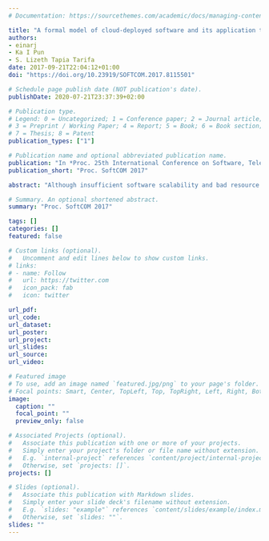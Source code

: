 ```yaml
---
# Documentation: https://sourcethemes.com/academic/docs/managing-content/

title: "A formal model of cloud-deployed software and its application to workflow processing"
authors: 
- einarj 
- Ka I Pun
- S. Lizeth Tapia Tarifa
date: 2017-09-21T22:04:12+01:00
doi: "https://doi.org/10.23919/SOFTCOM.2017.8115501"

# Schedule page publish date (NOT publication's date).
publishDate: 2020-07-21T23:37:39+02:00

# Publication type.
# Legend: 0 = Uncategorized; 1 = Conference paper; 2 = Journal article;
# 3 = Preprint / Working Paper; 4 = Report; 5 = Book; 6 = Book section;
# 7 = Thesis; 8 = Patent
publication_types: ["1"]

# Publication name and optional abbreviated publication name.
publication: "In *Proc. 25th International Conference on Software, Telecommunications and Computer Networks* (SoftCOM 2017). © IEEE 2017."
publication_short: "Proc. SoftCOM 2017"

abstract: "Although insufficient software scalability and bad resource management can easily consume any potential savings from cloud deployment, the scalability of software executed on the cloud empowers the software designer, who can fully control the trade-offs between the incurred cost of running an application and the delivered quality-of-service. To capitalize on this control, the designer needs to be able to efficiently make deployment decisions in the software design, which are concerned with the chosen strategies for load balancing and scaling. By executable formal models and associated model-based analysis techniques, we explore and compare deployment strategies analytically in the laboratory during early design phases rather than empirically in the field after the code has been fully developed. We briefly survey ABS, a formal modeling language which integrates the design of services with the modeling of deployment decisions, and illustrate its use by an example of cloud-based workflow processing with autoscaling support."

# Summary. An optional shortened abstract.
summary: "Proc. SoftCOM 2017"

tags: []
categories: []
featured: false

# Custom links (optional).
#   Uncomment and edit lines below to show custom links.
# links:
# - name: Follow
#   url: https://twitter.com
#   icon_pack: fab
#   icon: twitter

url_pdf:
url_code:
url_dataset:
url_poster:
url_project:
url_slides:
url_source:
url_video:

# Featured image
# To use, add an image named `featured.jpg/png` to your page's folder. 
# Focal points: Smart, Center, TopLeft, Top, TopRight, Left, Right, BottomLeft, Bottom, BottomRight.
image:
  caption: ""
  focal_point: ""
  preview_only: false

# Associated Projects (optional).
#   Associate this publication with one or more of your projects.
#   Simply enter your project's folder or file name without extension.
#   E.g. `internal-project` references `content/project/internal-project/index.md`.
#   Otherwise, set `projects: []`.
projects: []

# Slides (optional).
#   Associate this publication with Markdown slides.
#   Simply enter your slide deck's filename without extension.
#   E.g. `slides: "example"` references `content/slides/example/index.md`.
#   Otherwise, set `slides: ""`.
slides: ""
---
```

